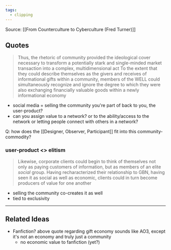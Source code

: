 ```yaml
---
tags:
  - clipping
---
```

Source: [[From Counterculture to Cyberculture (Fred Turner)]]
## Quotes
> Thus, the rhetoric of community provided the ideological cover necessary to transform a potentially stark and single-minded market transaction into a complex, multidimensional act
> To the extent that they could describe themselves as the givers and receives of informational gifts within a community, members of the WELL could simultaneously recognize and ignore the degree to which they were also exchanging financially valuable goods within a newly informational economy
* social media = selling the community you're part of back to you, the user-product?
* can you assign value to a network? or to the ability/access to the network or letting people connect with others in a network?

Q: how does the [[Designer, Observer, Participant]] fit into this community-commodity?

### user-product <> elitism
> Likewise, corporate clients could begin to think of themselves not only as paying customers of information, but as members of an elite *social* group. Having recharacterized their relationship to GBN, having seen it as social as well as economic, clients could in turn become producers of value for one another
* selling the community co-creates it as well
* tied to exclusivity

--------
## Related Ideas 
* Fanfiction? above quote regarding gift economy sounds like AO3, except it's not an economy and truly just a community 
	* no economic value to fanfiction (yet?)
